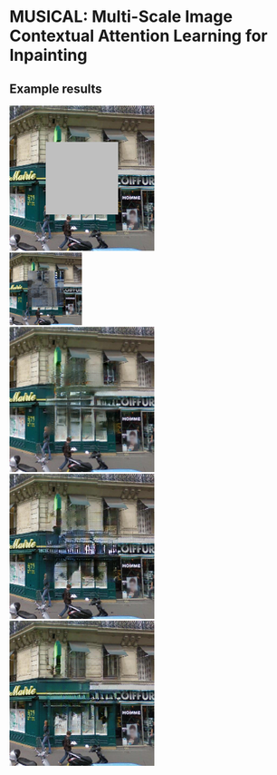 # MUSICAL: Multi-Scale Image Contextual Attention Learning for Inpainting


## Example results  

![paris_10](./results/paris_results/10_input.png)<img width="200">
![paris_10](./results/paris_results/10_ce.png)<img width="200">
![paris_10](./results/paris_results/10_glcic.png)
![paris_10](./results/paris_results/10_sn.png)
![paris_10](./results/paris_results/10_ours.png)

